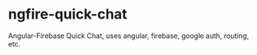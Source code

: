 # ngfire-quick-chat
Angular-Firebase Quick Chat, uses angular, firebase, google auth, routing, etc.
